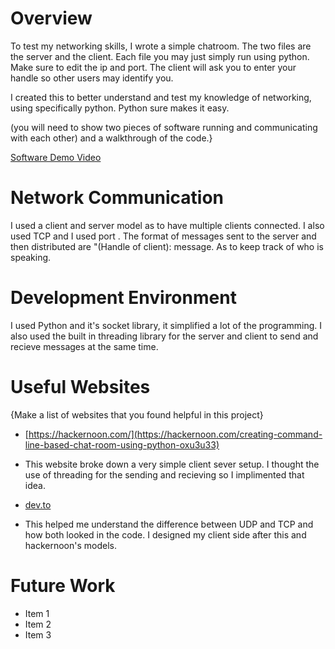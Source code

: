 # Overview

To test my networking skills, I wrote a simple chatroom. The two files are the server and the client. Each file you may just simply run using python. Make sure to edit the ip and port. The client will ask you to enter your handle so other users may identify you.

I created this to better understand and test my knowledge of networking, using specifically python. Python sure makes it easy.

(you will need to show two pieces of software running and communicating with each other) and a walkthrough of the code.}

[Software Demo Video](http://youtube.link.goes.here)

# Network Communication

I used a client and server model as to have multiple clients connected. I also used TCP and I used port . The format of messages sent to the server and then distributed are "(Handle of client): message. As to keep track of who is speaking.

# Development Environment

I used Python and it's socket library, it simplified a lot of the programming. I also used the built in threading library for the server and client to send and recieve messages at the same time.

# Useful Websites

{Make a list of websites that you found helpful in this project}
* [https://hackernoon.com/](https://hackernoon.com/creating-command-line-based-chat-room-using-python-oxu3u33)
- This website broke down a very simple client sever setup. I thought the use of threading for the sending and recieving so I implimented that idea.

* [dev.to](https://dev.to/black_strok3/difference-between-udp-and-tcp-example-code-1pg1)
- This helped me understand the difference between UDP and TCP and how both looked in the code. I designed my client side after this and hackernoon's models.

# Future Work

* Item 1
* Item 2
* Item 3
